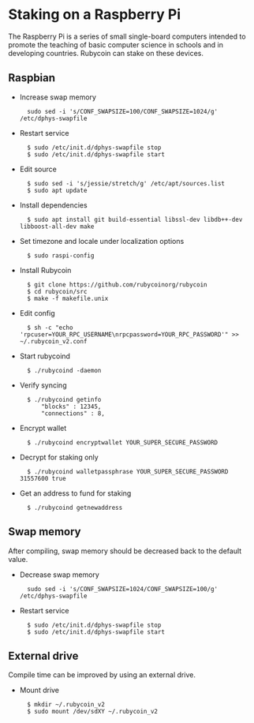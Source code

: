 Staking on a Raspberry Pi
===================================

The Raspberry Pi is a series of small single-board computers intended to promote the teaching of basic computer science in schools and in developing countries. Rubycoin can stake on these devices.

## Raspbian

* Increase swap memory

        sudo sed -i 's/CONF_SWAPSIZE=100/CONF_SWAPSIZE=1024/g' /etc/dphys-swapfile

* Restart service

        $ sudo /etc/init.d/dphys-swapfile stop
        $ sudo /etc/init.d/dphys-swapfile start

* Edit source

        $ sudo sed -i 's/jessie/stretch/g' /etc/apt/sources.list
        $ sudo apt update

* Install dependencies

        $ sudo apt install git build-essential libssl-dev libdb++-dev libboost-all-dev make

* Set timezone and locale under localization options

        $ sudo raspi-config

* Install Rubycoin

        $ git clone https://github.com/rubycoinorg/rubycoin
        $ cd rubycoin/src
        $ make -f makefile.unix

* Edit config

        $ sh -c "echo 'rpcuser=YOUR_RPC_USERNAME\nrpcpassword=YOUR_RPC_PASSWORD'" >> ~/.rubycoin_v2.conf

* Start rubycoind

        $ ./rubycoind -daemon

* Verify syncing

        $ ./rubycoind getinfo
            "blocks" : 12345,
            "connections" : 8,
     

* Encrypt wallet

        $ ./rubycoind encryptwallet YOUR_SUPER_SECURE_PASSWORD

* Decrypt for staking only

        $ ./rubycoind walletpassphrase YOUR_SUPER_SECURE_PASSWORD 31557600 true

* Get an address to fund for staking

        $ ./rubycoind getnewaddress

## Swap memory

After compiling, swap memory should be decreased back to the default value.

* Decrease swap memory

        sudo sed -i 's/CONF_SWAPSIZE=1024/CONF_SWAPSIZE=100/g' /etc/dphys-swapfile

* Restart service

        $ sudo /etc/init.d/dphys-swapfile stop
        $ sudo /etc/init.d/dphys-swapfile start

## External drive

Compile time can be improved by using an external drive.

* Mount drive

        $ mkdir ~/.rubycoin_v2
        $ sudo mount /dev/sdXY ~/.rubycoin_v2
